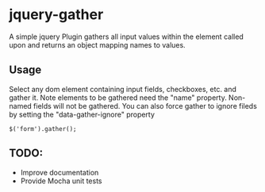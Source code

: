 jquery-gather
=============

A simple jquery Plugin gathers all input values within the element called upon and returns an object mapping names to values.

## Usage

Select any dom element containing input fields, checkboxes, etc. and gather it.
Note elements to be gathered need the "name" property. Non-named fields will not be gathered. You can also force gather to ignore fileds by setting the "data-gather-ignore" property

```
$('form').gather();
```

## TODO:
* Improve documentation
* Provide Mocha unit tests

